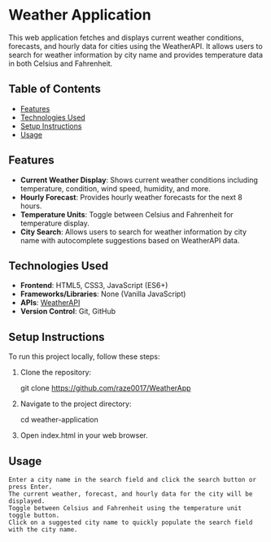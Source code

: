 # Weather Application

This web application fetches and displays current weather conditions, forecasts, and hourly data for cities using the WeatherAPI. It allows users to search for weather information by city name and provides temperature data in both Celsius and Fahrenheit.

## Table of Contents

- [Features](#features)
- [Technologies Used](#technologies-used)
- [Setup Instructions](#setup-instructions)
- [Usage](#usage)

## Features

- **Current Weather Display**: Shows current weather conditions including temperature, condition, wind speed, humidity, and more.
- **Hourly Forecast**: Provides hourly weather forecasts for the next 8 hours.
- **Temperature Units**: Toggle between Celsius and Fahrenheit for temperature display.
- **City Search**: Allows users to search for weather information by city name with autocomplete suggestions based on WeatherAPI data.

## Technologies Used

- **Frontend**: HTML5, CSS3, JavaScript (ES6+)
- **Frameworks/Libraries**: None (Vanilla JavaScript)
- **APIs**: [WeatherAPI](https://www.weatherapi.com/)
- **Version Control**: Git, GitHub

## Setup Instructions

To run this project locally, follow these steps:

1. Clone the repository:

   git clone https://github.com/raze0017/WeatherApp

2. Navigate to the project directory:

    cd weather-application

3. Open index.html in your web browser.

## Usage
    Enter a city name in the search field and click the search button or press Enter.
    The current weather, forecast, and hourly data for the city will be displayed.
    Toggle between Celsius and Fahrenheit using the temperature unit toggle button.
    Click on a suggested city name to quickly populate the search field with the city name.
